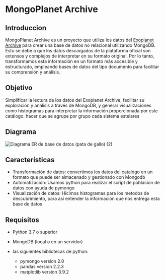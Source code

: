 # MongoPlanet Archive
## Introduccion

MongoPlanet Archive es un proyecto que utiliza los datos del [Exoplanet Archive](https://exoplanetarchive.ipac.caltech.edu) para crear una base de datos no relacional utilizando MongoDB. Esto se debe a que los datos descargados de la plataforma oficial son extensos y complejos de interpretar en su formato original. Por lo tanto, transformamos esta información en un formato más accesible y estructurado, empleando bases de datos del tipo documento para facilitar su comprensión y análisis.

## Objetivo

Simplificar la lectura de los datos del Exoplanet Archive, facilitar su exploración y análisis a través de MongoDB, y generar visualizaciones como histogramas para interpretar la información proporcionada por este catálogo. hacer que se agrupe por grupo cada sistema estelares 

## Diagrama

![Diagrama ER de base de datos (pata de gallo) (2)](https://github.com/user-attachments/assets/9f6d51da-3336-405c-8de7-c8e31cbb5a69)

## Características

- Transformación de datos: convertimos los datos del catalogo en un formato que puede ser almacenado y gestionado con Mongodb
- Automatización: Usamos python para realizar el script de poblacion de datos con ayuda de pymongo
- Visualización de datos: Hicimos histogramas para los metodos de descubrimiento, para así entender la información que nos entrega esta base de datos

## Requisitos

- Python 3.7 o superior
- MongoDB (local o en un servidor)

- las siguientes bibliotecas de python:
  - pymongo version 2.0
  - pandas version 2.2.3
  - matplotlib version 3.9.2

